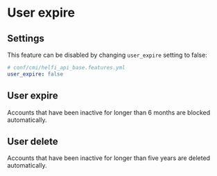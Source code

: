 # User expire

## Settings

This feature can be disabled by changing `user_expire` setting to false:
```yaml
# conf/cmi/helfi_api_base.features.yml
user_expire: false
```

## User expire

Accounts that have been inactive for longer than 6 months are blocked automatically.

## User delete

Accounts that have been inactive for longer than five years are deleted automatically.
